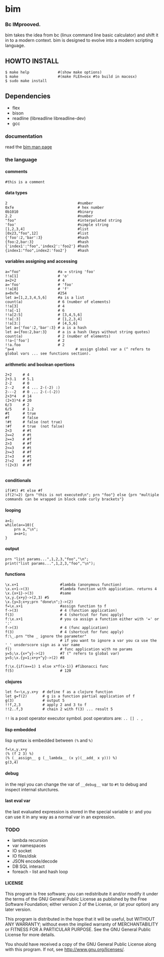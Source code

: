 bim
===

### Bc IMprooved.

bim takes the idea from bc (linux command line basic calculator) and shift it in to a modern context. bim is designed to evolve into a modern scripting language.


## HOWTO INSTALL

```
$ make help             #(show make options)
$ make                  #(make FLEX=osx #to build in macosx)
$ sudo make install
```

## Dependencies

* flex
* bison
* readline (libreadline libreadline-dev)
* gcc

### documentation

read the [bim man page](doc/xbim.man.html)

### the language

#### comments

```
#this is a comment
```

#### data types

```
2                                #number
0xfe                             # hex number
0b1010                           #binary
2.2                              #number
"foo"                            #interpolated string
'foo'                            #simple string
[1,2,3,4]                        #list
[0x23,"foo",12]                  #list
{'foo':2,'bar':3}                #hash
{foo:2,bar:3}                    #hash
{'index1':"foo",'index2':'foo2'} #hash
{index1:"foo",index2:'foo2'}     #hash

```

#### variables assigning and accessing

```
a="foo"                 #a = string 'foo'
!!a[1]                  # 'o'
a=2+2                   # 4
a='foo'                 # 'foo'
!!a[0]                  # 'f'
a=0xfe                  #254
let a=[1,2,3,4,5,6]     #a is a list
count(a)                # 6 (number of elements)
!!a[3]                  # 4
!!a[-1]                 # 6
!!a[2:5]                # [3,4,5,6]
!!a[:3]                 # [1,2,3,4]
!!a[3:]                 # [4,5,6]
let a={'foo':2,'bar':3} # a is a hash
let a={foo:2,bar:3}     # a is a hash (keys without string quotes)
count(a)                # 2 (number of elements)
!!a~['foo']             # 2
!!a.foo                 # 2
^a=4				            # assign global var a (^ refers to global vars ... see functions section).

```
#### arithmetic and boolean opertions

```
2+2     # 4
2+3.1   # 5.1
2-2     # 0
2--2    # 4 ... 2-(-2) :)
2---2   # 0 ... 2-(-(-2))
2+3*4   # 14
(2+3)*4 # 20
6/3     # 2
6/5     # 1.2
#t      # true
#f      # false
!#t     # false (not true)
!#f     # true  (not false)
2<3     # #t
2==2    # #t
2==3    # #f
2>3     # #f
2<=3    # #t
2>=3    # #f
2!=3    # #t
2!=2    # #f
!(2<3)  # #f


```
#### conditionals

```
if(#t) #t else #f
if(2!=2) {prn "this is not executed\n"; prn "foo"} else {prn "multiple commands can be wrapped in block code curly brackets"}

```
#### looping

```
a=1;
while(a<=10){
	prn a,"\n";
	a=a+1;
}

```
#### output

```
prn "list params...",1,2,3,"foo","\n";
print("list params...",1,2,3,"foo","\n");
```

#### functions

```
\x.x+1                   #lambda (anonymous function)
\x.x+1->(3)              #lambda function with application. returns 4
\x.{x+1}->(3)            #same
\x,y.{x+y}->(2,3) #5
\x.{y=3;x+y;prn "done\n";}->(2)
f=\x.x+1                 #assign function to f
f->(3)                   # 4 (function application)
f(3)                     # 4 (shortcut for func apply)
f:\x.x+1                 # you ca assign a function either with '=' or ':'
f->(3)                   # 4 (func application)
f(3)                     # 4 (shortcut for func apply)
f:\_.prn "the _ ignore the parameter" 
                         # if you want to ignore a var you ca use the '_' unsderscore sign as a var name
f()                      # func application with no params
y=5;\x.{x+^y}->(2)       #7 (^ refers to global var)
y=5;\x.{y=1;x+y+^y}->(2) #8 

f:\x.{if(x==1) 1 else x*f(x-1)} #fibonacci func
f(5)                     # 120

```
#### clojures
```
let f=~\x,y.x+y  # define f as a clojure function
let g=f(2)       # g is a function partial application of f
g(3)             # output 5
!!f,2,3          # apply 2 and 3 to f
!!2..f,3         # chain 2 with f(3) ... result 5
```
` !! ` is a post operator executor symbol. post operators are: ` .. [] . , `

#### lisp embedded
lisp syntax is embedded between ` (% ` and `%)`
```
f=\x,y.x+y
(% (f 2 3) %)
(% (__assign__ g (__lambda__ (x y)(__add_ x y))) %)
g(3,4)
```

#### debug

in the repl you can change the var of `__debug__` var to `#t` to debug and inspect internal sturctures.

#### last eval var

the last evaluated expression is stored in the special variable `$!` and you can use it in any way as a normal var in an expression.


### TODO

 * lambda recursion
 * var namespaces
 * IO socket
 * IO files/disk
 * JSON encode/decode
 * DB SQL interact
 * foreach - list and hash loop

#### LICENSE

This program is free software; you can redistribute it and/or modify
it under the terms of the GNU General Public License as published by
the Free Software Foundation; either version 2 of the License, or
(at your option) any later version.

This program is distributed in the hope that it will be useful,
but WITHOUT ANY WARRANTY; without even the implied warranty of
MERCHANTABILITY or FITNESS FOR A PARTICULAR PURPOSE.  See the
GNU General Public License for more details.

You should have received a copy of the GNU General Public License
along with this program. If not, see <http://www.gnu.org/licenses/>.
    
